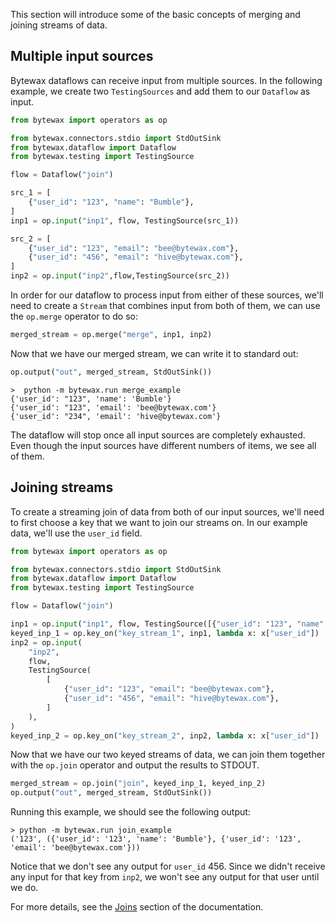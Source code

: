 This section will introduce some of the basic concepts of merging and
joining streams of data.

## Multiple input sources

Bytewax dataflows can receive input from multiple sources. In the following
example, we create two `TestingSources` and add them to our `Dataflow` as input.

```python
from bytewax import operators as op

from bytewax.connectors.stdio import StdOutSink
from bytewax.dataflow import Dataflow
from bytewax.testing import TestingSource

flow = Dataflow("join")

src_1 = [
    {"user_id": "123", "name": "Bumble"},
]
inp1 = op.input("inp1", flow, TestingSource(src_1))

src_2 = [
    {"user_id": "123", "email": "bee@bytewax.com"},
    {"user_id": "456", "email": "hive@bytewax.com"},
]
inp2 = op.input("inp2",flow,TestingSource(src_2))
```

In order for our dataflow to process input from either of these sources, we'll need
to create a `Stream` that combines input from both of them, we can use the `op.merge`
operator to do so:

```python
merged_stream = op.merge("merge", inp1, inp2)
```

Now that we have our merged stream, we can write it to standard out:

```python
op.output("out", merged_stream, StdOutSink())
```

```shell
>  python -m bytewax.run merge_example
{'user_id': "123", 'name': 'Bumble'}
{'user_id': "123", 'email': 'bee@bytewax.com'}
{'user_id': "234", 'email': 'hive@bytewax.com'}
```

The dataflow will stop once all input sources are completely exhausted. Even though the input sources have different numbers of items, we see all of them.

## Joining streams

To create a streaming join of data from both of our input sources, we'll need to
first choose a key that we want to join our streams on. In our example data,
we'll use the `user_id` field.

```python
from bytewax import operators as op

from bytewax.connectors.stdio import StdOutSink
from bytewax.dataflow import Dataflow
from bytewax.testing import TestingSource

flow = Dataflow("join")

inp1 = op.input("inp1", flow, TestingSource([{"user_id": "123", "name": "Bumble"}]))
keyed_inp_1 = op.key_on("key_stream_1", inp1, lambda x: x["user_id"])
inp2 = op.input(
    "inp2",
    flow,
    TestingSource(
        [
            {"user_id": "123", "email": "bee@bytewax.com"},
            {"user_id": "456", "email": "hive@bytewax.com"},
        ]
    ),
)
keyed_inp_2 = op.key_on("key_stream_2", inp2, lambda x: x["user_id"])
```

Now that we have our two keyed streams of data, we can join them together with
the `op.join` operator and output the results to STDOUT.


```python
merged_stream = op.join("join", keyed_inp_1, keyed_inp_2)
op.output("out", merged_stream, StdOutSink())
```

Running this example, we should see the following output:


```shell
> python -m bytewax.run join_example
('123', ({'user_id': '123', 'name': 'Bumble'}, {'user_id': '123', 'email': 'bee@bytewax.com'}))
```

Notice that we don't see any output for `user_id` 456. Since we didn't receive any input
for that key from `inp2`, we won't see any output for that user until we do.

For more details, see the [Joins](/docs/articles/concepts/joins.md) section of the documentation.
